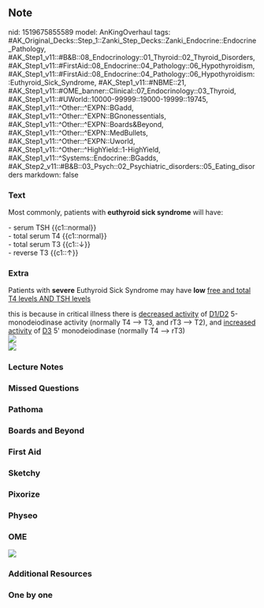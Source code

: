 ## Note
nid: 1519675855589
model: AnKingOverhaul
tags: #AK_Original_Decks::Step_1::Zanki_Step_Decks::Zanki_Endocrine::Endocrine_Pathology, #AK_Step1_v11::#B&B::08_Endocrinology::01_Thyroid::02_Thyroid_Disorders, #AK_Step1_v11::#FirstAid::08_Endocrine::04_Pathology::06_Hypothyroidism, #AK_Step1_v11::#FirstAid::08_Endocrine::04_Pathology::06_Hypothyroidism::Euthyroid_Sick_Syndrome, #AK_Step1_v11::#NBME::21, #AK_Step1_v11::#OME_banner::Clinical::07_Endocrinology::03_Thyroid, #AK_Step1_v11::#UWorld::10000-99999::19000-19999::19745, #AK_Step1_v11::^Other::^EXPN::BGadd, #AK_Step1_v11::^Other::^EXPN::BGnonessentials, #AK_Step1_v11::^Other::^EXPN::Boards&Beyond, #AK_Step1_v11::^Other::^EXPN::MedBullets, #AK_Step1_v11::^Other::^EXPN::Uworld, #AK_Step1_v11::^Other::^HighYield::1-HighYield, #AK_Step1_v11::^Systems::Endocrine::BGadds, #AK_Step2_v11::#B&B::03_Psych::02_Psychiatric_disorders::05_Eating_disorders
markdown: false

### Text
Most commonly, patients with <b>euthyroid sick syndrome</b> will
have:
<div>
  - serum TSH {{c1::normal}}
</div>
<div>
  - total serum T4 {{c1::normal}}
</div>
<div>
  - total serum T3 {{c1::↓}}
</div>
<div>
  - reverse T3 {{c1::↑}}
</div>

### Extra
Patients with <b>severe</b> Euthyroid Sick Syndrome may have
<b>low</b> <u>free and total T4 levels AND TSH levels</u>
<div>
  this is because in critical illness there is <u>decreased
  activity</u> of <u>D1/D2</u> 5-monodeiodinase activity (normally
  T4 --> T3, and rT3 --> T2), and <u>increased activity</u>
  of <u>D3</u> 5' monodeiodinase (normally T4 --> rT3)
</div>
<div><img src="paste-71446780968961.jpg"></div>
<div><img src="paste-73735998537729.jpg"></div>

### Lecture Notes


### Missed Questions


### Pathoma


### Boards and Beyond


### First Aid


### Sketchy


### Pixorize


### Physeo


### OME
<div class="ome-widget">
  <a href=
  "https://onlinemeded.org/spa/endocrinology/thyroid/acquire?ref=anki">
  <img src="_OME_AnkiFlashcards_Lesson_3.png"></a>
</div>

### Additional Resources


### One by one


